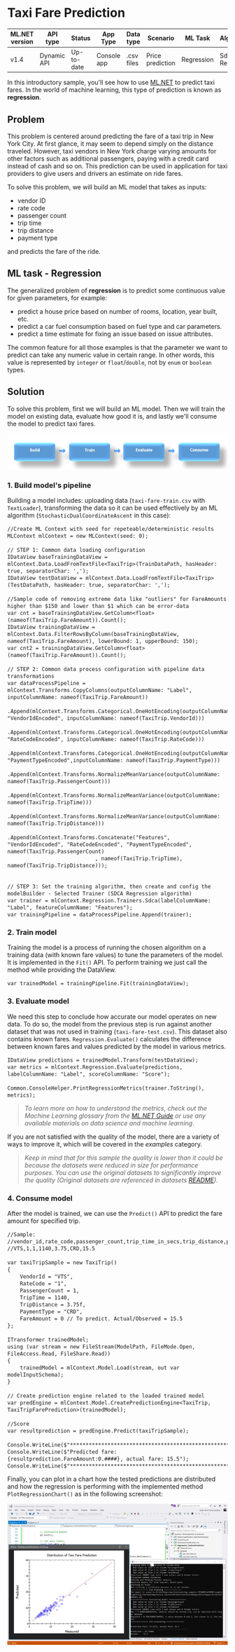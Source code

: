 # Taxi Fare Prediction

| ML.NET version | API type          | Status                        | App Type    | Data type | Scenario            | ML Task                   | Algorithms                  |
|----------------|-------------------|-------------------------------|-------------|-----------|---------------------|---------------------------|-----------------------------|
| v1.4           | Dynamic API | Up-to-date | Console app | .csv files | Price prediction | Regression | Sdca Regression |

In this introductory sample, you'll see how to use [ML.NET](https://www.microsoft.com/net/learn/apps/machine-learning-and-ai/ml-dotnet) to predict taxi fares. In the world of machine learning, this type of prediction is known as **regression**.

## Problem
This problem is centered around predicting the fare of a taxi trip in New York City. At first glance, it may seem to depend simply on the distance traveled. However, taxi vendors in New York charge varying amounts for other factors such as additional passengers, paying with a credit card instead of cash and so on. This prediction can be used in application for taxi providers to give users and drivers an estimate on ride fares.

To solve this problem, we will build an ML model that takes as inputs: 
* vendor ID
* rate code
* passenger count
* trip time
* trip distance
* payment type

and predicts the fare of the ride.

## ML task - Regression
The generalized problem of **regression** is to predict some continuous value for given parameters, for example:
* predict a house price based on number of rooms, location, year built, etc.
* predict a car fuel consumption based on fuel type and car parameters.
* predict a time estimate for fixing an issue based on issue attributes.

The common feature for all those examples is that the parameter we want to predict can take any numeric value in certain range. In other words, this value is represented by `integer` or `float`/`double`, not by `enum` or `boolean` types.

## Solution
To solve this problem, first we will build an ML model. Then we will train the model on existing data, evaluate how good it is, and lastly we'll consume the model to predict taxi fares.

![Build -> Train -> Evaluate -> Consume](../shared_content/modelpipeline.png)

### 1. Build model's pipeline

Building a model includes: uploading data (`taxi-fare-train.csv` with `TextLoader`), transforming the data so it can be used effectively by an ML algorithm (`StochasticDualCoordinateAscent` in this case):

```CSharp
//Create ML Context with seed for repeteable/deterministic results
MLContext mlContext = new MLContext(seed: 0);

// STEP 1: Common data loading configuration
IDataView baseTrainingDataView = mlContext.Data.LoadFromTextFile<TaxiTrip>(TrainDataPath, hasHeader: true, separatorChar: ',');
IDataView testDataView = mlContext.Data.LoadFromTextFile<TaxiTrip>(TestDataPath, hasHeader: true, separatorChar: ',');

//Sample code of removing extreme data like "outliers" for FareAmounts higher than $150 and lower than $1 which can be error-data 
var cnt = baseTrainingDataView.GetColumn<float>(nameof(TaxiTrip.FareAmount)).Count();
IDataView trainingDataView = mlContext.Data.FilterRowsByColumn(baseTrainingDataView, nameof(TaxiTrip.FareAmount), lowerBound: 1, upperBound: 150);
var cnt2 = trainingDataView.GetColumn<float>(nameof(TaxiTrip.FareAmount)).Count();

// STEP 2: Common data process configuration with pipeline data transformations
var dataProcessPipeline = mlContext.Transforms.CopyColumns(outputColumnName: "Label", inputColumnName: nameof(TaxiTrip.FareAmount))
                            .Append(mlContext.Transforms.Categorical.OneHotEncoding(outputColumnName: "VendorIdEncoded", inputColumnName: nameof(TaxiTrip.VendorId)))
                            .Append(mlContext.Transforms.Categorical.OneHotEncoding(outputColumnName: "RateCodeEncoded", inputColumnName: nameof(TaxiTrip.RateCode)))
                            .Append(mlContext.Transforms.Categorical.OneHotEncoding(outputColumnName: "PaymentTypeEncoded",inputColumnName: nameof(TaxiTrip.PaymentType)))
                            .Append(mlContext.Transforms.NormalizeMeanVariance(outputColumnName: nameof(TaxiTrip.PassengerCount)))
                            .Append(mlContext.Transforms.NormalizeMeanVariance(outputColumnName: nameof(TaxiTrip.TripTime)))
                            .Append(mlContext.Transforms.NormalizeMeanVariance(outputColumnName: nameof(TaxiTrip.TripDistance)))
                            .Append(mlContext.Transforms.Concatenate("Features", "VendorIdEncoded", "RateCodeEncoded", "PaymentTypeEncoded", nameof(TaxiTrip.PassengerCount)
                            , nameof(TaxiTrip.TripTime), nameof(TaxiTrip.TripDistance)));


// STEP 3: Set the training algorithm, then create and config the modelBuilder - Selected Trainer (SDCA Regression algorithm)                            
var trainer = mlContext.Regression.Trainers.Sdca(labelColumnName: "Label", featureColumnName: "Features");
var trainingPipeline = dataProcessPipeline.Append(trainer);
```

### 2. Train model
Training the model is a process of running the chosen algorithm on a training data (with known fare values) to tune the parameters of the model. It is implemented in the `Fit()` API. To perform training we just call the method while providing the DataView.
```CSharp
var trainedModel = trainingPipeline.Fit(trainingDataView);
```
### 3. Evaluate model
We need this step to conclude how accurate our model operates on new data. To do so, the model from the previous step is run against another dataset that was not used in training (`taxi-fare-test.csv`). This dataset also contains known fares. `Regression.Evaluate()` calculates the difference between known fares and values predicted by the model in various metrics.

```CSharp
IDataView predictions = trainedModel.Transform(testDataView);
var metrics = mlContext.Regression.Evaluate(predictions, labelColumnName: "Label", scoreColumnName: "Score");

Common.ConsoleHelper.PrintRegressionMetrics(trainer.ToString(), metrics);

```
>*To learn more on how to understand the metrics, check out the Machine Learning glossary from the [ML.NET Guide](https://docs.microsoft.com/en-us/dotnet/machine-learning/) or use any available materials on data science and machine learning*.

If you are not satisfied with the quality of the model, there are a variety of ways to improve it, which will be covered in the *examples* category.

>*Keep in mind that for this sample the quality is lower than it could be because the datasets were reduced in size for performance purposes. You can use the original datasets to significantly improve the quality (Original datasets are referenced in datasets [README](../../../../datasets/README.md)).*

### 4. Consume model
After the model is trained, we can use the `Predict()` API to predict the fare amount for specified trip. 

```CSharp
//Sample: 
//vendor_id,rate_code,passenger_count,trip_time_in_secs,trip_distance,payment_type,fare_amount
//VTS,1,1,1140,3.75,CRD,15.5

var taxiTripSample = new TaxiTrip()
{
    VendorId = "VTS",
    RateCode = "1",
    PassengerCount = 1,
    TripTime = 1140,
    TripDistance = 3.75f,
    PaymentType = "CRD",
    FareAmount = 0 // To predict. Actual/Observed = 15.5
};

ITransformer trainedModel;
using (var stream = new FileStream(ModelPath, FileMode.Open, FileAccess.Read, FileShare.Read))
{
    trainedModel = mlContext.Model.Load(stream, out var modelInputSchema);
}

// Create prediction engine related to the loaded trained model
var predEngine = mlContext.Model.CreatePredictionEngine<TaxiTrip, TaxiTripFarePrediction>(trainedModel);

//Score
var resultprediction = predEngine.Predict(taxiTripSample);

Console.WriteLine($"**********************************************************************");
Console.WriteLine($"Predicted fare: {resultprediction.FareAmount:0.####}, actual fare: 15.5");
Console.WriteLine($"**********************************************************************");

```

Finally, you can plot in a chart how the tested predictions are distributed and how the regression is performing with the implemented method `PlotRegressionChart()` as in the following screenshot:


![Regression plot-chart](../../../../images/Sample-Regression-Chart.png)
